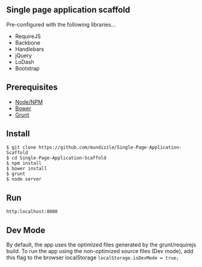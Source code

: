 ## Single page application scaffold

Pre-configured with the following libraries...

- RequireJS
- Backbone
- Handlebars
- jQuery
- LoDash
- Bootstrap

## Prerequisites
- [Node/NPM](http://nodejs.org)
- [Bower](http://bower.io)
- [Grunt](http://gruntjs.com)

## Install
```
$ git clone https://github.com/mundizzle/Single-Page-Application-Scaffold
$ cd Single-Page-Application-Scaffold
$ npm install
$ bower install
$ grunt
$ node server
```

## Run
`http:localhost:8080`

## Dev Mode
By default, the app uses the optimized files generated by the grunt/requirejs build.
To run the app using the non-optimized source files (Dev mode), add this flag to the
browser localStorage `localStorage.isDevMode = true;`
